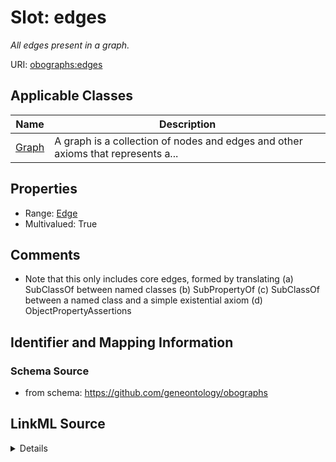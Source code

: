 # Slot: edges
_All edges present in a graph._


URI: [obographs:edges](https://github.com/geneontology/obographs/edges)



<!-- no inheritance hierarchy -->




## Applicable Classes

| Name | Description |
| --- | --- |
[Graph](Graph.md) | A graph is a collection of nodes and edges and other axioms that represents a...






## Properties

* Range: [Edge](Edge.md)
* Multivalued: True








## Comments

* Note that this only includes core edges, formed by translating (a) SubClassOf between named classes (b) SubPropertyOf (c) SubClassOf between a named class and a simple existential axiom (d) ObjectPropertyAssertions

## Identifier and Mapping Information







### Schema Source


* from schema: https://github.com/geneontology/obographs




## LinkML Source

<details>
```yaml
name: edges
description: All edges present in a graph.
comments:
- Note that this only includes core edges, formed by translating (a) SubClassOf between
  named classes (b) SubPropertyOf (c) SubClassOf between a named class and a simple
  existential axiom (d) ObjectPropertyAssertions
from_schema: https://github.com/geneontology/obographs
rank: 1000
multivalued: true
alias: edges
domain_of:
- Graph
range: Edge
inlined: true
inlined_as_list: true

```
</details>